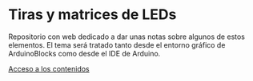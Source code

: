 # Tiras y matrices de LEDs
Repositorio con web dedicado a dar unas notas sobre algunos de estos elementos. El tema será tratado tanto desde el entorno gráfico de ArduinoBlocks como desde el IDE de Arduino.

[Acceso a los contenidos](https://fgcoca.github.io/tiras-y-matrices-de-LEDs/)
